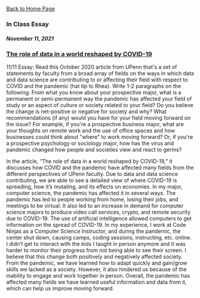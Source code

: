[Back to Home Page](https://grace-yoon1.github.io/DATA150/)

### **In Class Essay**
##### November 11, 2021

### [The role of data in a world reshaped by COVID-19](https://penntoday.upenn.edu/news/role-data-world-reshaped-covid-19)

11/11 Essay: Read this October 2020 article from UPenn that's a set of statements by faculty from a broad array of fields on the ways in which data and data science are contributing to or affecting their field with respect to COVID and the pandemic (hat tip to Rhea).
Write 1-2 paragraphs on the following: From what you know about your prospective major, what is a permanent or semi-permanent way the pandemic has affected your field of study or an aspect of culture or society related to your field? Do you believe the change is net-positive or negative for society and why? What recommendations (if any) would you have for your field moving forward on the issue? For example, if you're a prospective business major, what are your thoughts on remote work and the use of office spaces and how businesses could think about "where" to work moving forward? Or, if you're a prospective psychology or sociology major, how has the virus and pandemic changed how people and societies view and react to germs?

In the article, “The role of data in a world reshaped by COVID-19,” it discusses how COVID and the pandemic have affected many fields from the different perspectives of UPenn faculty. Due to data and data science contributing, we are able to see a detailed view of where COVID-19 is spreading, how it’s mutating, and its effects on economies. In my major, computer science, the pandemic has affected it in several ways. The pandemic has led to people working from home, losing their jobs, and meetings to be virtual. It also led to an increase in demand for computer science majors to produce video call services, crypto, and remote security due to COVID-19. The use of artificial intelligence allowed computers to get information on the spread of COVID-19. In my experience, I work at Code Ninjas as a Computer Science Instructor, and during the pandemic, the center shut down, causing camps, coding sessions, instructing, etc. online. I didn’t get to interact with the kids I taught in person anymore and it was harder to monitor their progress from not being able to see their screen. I believe that this change both positively and negatively affected society. From the pandemic, we have learned how to adapt quickly and gain/grow skills we lacked as a society. However, it also hindered us because of the inability to engage and work together in person. Overall, the pandemic has affected many fields we have learned useful information and data from it, which can help us improve moving forward.
